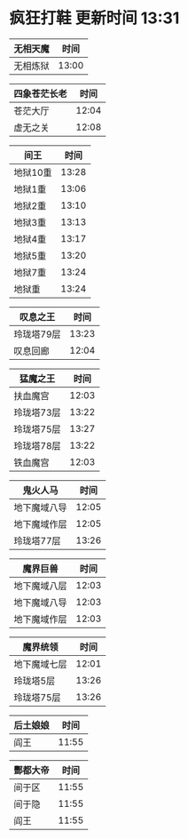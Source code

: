 # 疯狂打鞋 更新时间 13:31

| 无相天魔   | 时间    |
|--------|-------|
| 无相炼狱 | 13:00 |

| 四象苍茫长老   | 时间    |
|--------|-------|
| 苍茫大厅 | 12:04 |
| 虚无之关 | 12:08 |

| 间王   | 时间    |
|--------|-------|
| 地狱10重 | 13:28 |
| 地狱1重 | 13:06 |
| 地狱2重 | 13:10 |
| 地狱3重 | 13:13 |
| 地狱4重 | 13:17 |
| 地狱5重 | 13:20 |
| 地狱7重 | 13:24 |
| 地狱重 | 13:24 |

| 叹息之王   | 时间    |
|--------|-------|
| 玲珑塔79层 | 13:23 |
| 叹息回廊 | 12:04 |

| 猛魔之王   | 时间    |
|--------|-------|
| 扶血魔宫 | 12:03 |
| 玲珑塔73层 | 13:22 |
| 玲珑塔75层 | 13:27 |
| 玲珑塔78层 | 13:22 |
| 铁血魔宫 | 12:03 |

| 鬼火人马   | 时间    |
|--------|-------|
| 地下魔域八导 | 12:05 |
| 地下魔域作层 | 12:05 |
| 玲珑塔77层 | 13:26 |

| 魔界巨兽   | 时间    |
|--------|-------|
| 地下魔域八层 | 12:03 |
| 地下魔域八导 | 12:03 |
| 地下魔域作层 | 12:03 |

| 魔界统领   | 时间    |
|--------|-------|
| 地下魔域七层 | 12:01 |
| 玲珑塔5层 | 13:26 |
| 玲珑塔75层 | 13:26 |

| 后土娘娘   | 时间    |
|--------|-------|
| 阎王 | 11:55 |

| 酆都大帝   | 时间    |
|--------|-------|
| 间于区 | 11:55 |
| 间于隐 | 11:55 |
| 阎王 | 11:55 |